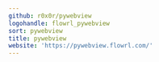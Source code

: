 ```yaml
---
github: r0x0r/pywebview
logohandle: flowrl_pywebview
sort: pywebview
title: pywebview
website: 'https://pywebview.flowrl.com/'
---
```

